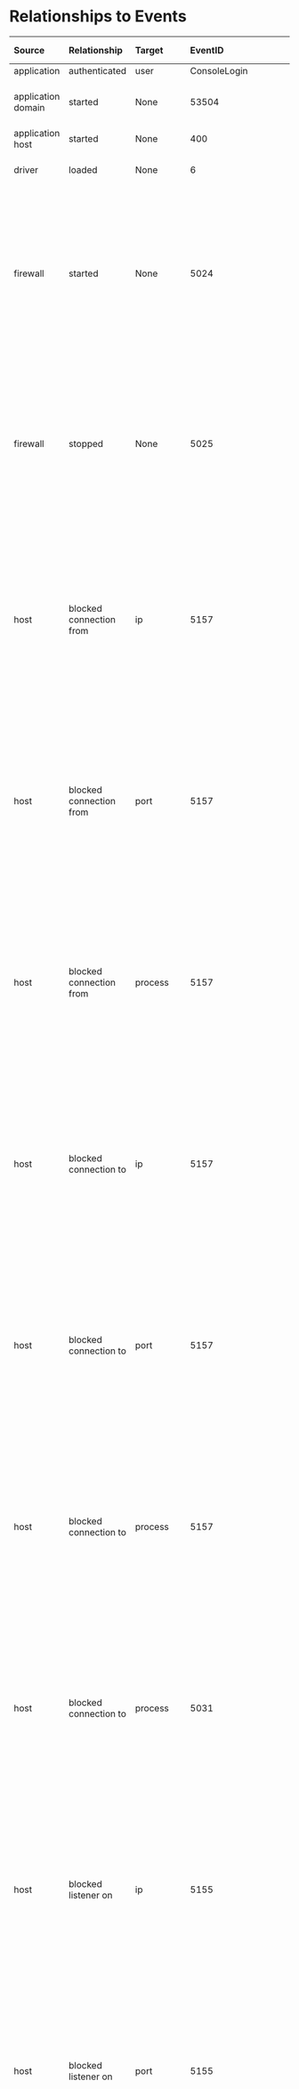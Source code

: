 # Relationships to Events

|Source|Relationship|Target|EventID|Event Name|Event Platform|Log Provider|Log Channel|Audit Category|Audit Sub-Category|Enable Commands| GPO Audit Policy|
| :---| :---| :---| :---| :---| :---| :---| :---| :---| :---| :---| :---|
|application|authenticated|user|ConsoleLogin|ConsoleLogin|AWS|CloudTrail|None|AwsConsoleSignin|None|None|None|
|application domain|started|None|53504|Windows PowerShell has started an IPC listening thread on a process in AppDomain.|Windows|Microsoft-Windows-PowerShell|Microsoft-Windows-PowerShell/Operational|PowerShell Named Pipe IPC|None|None|None|
|application host|started|None|400|Engine state is changed from None to Available.|Windows|PowerShell|Windows PowerShell|Engine Lifecycle|None|None|None|
|driver|loaded|None|6|Driver loaded.|Windows|Microsoft-Windows-Sysmon|Microsoft-Windows-Sysmon/Operational|DriverLoad|None| `<DriverLoad onmatch="exclude" />` |None|
|firewall|started|None|5024|The Windows Firewall Service has started successfully.|Windows|Microsoft-Windows-Security-Auditing|Security|System|Other System Events| `auditpol /set /subcategory:"Other System Events" /success:enable /failure:enable` | Computer Configuration -> Windows Settings -> Security Settings -> Advanced Audit Policy Configuration -> System Audit Policies -> System -> Audit Other System Events |
|firewall|stopped|None|5025|The Windows Firewall Service has been stopped.|Windows|Microsoft-Windows-Security-Auditing|Security|System|Other System Events| `auditpol /set /subcategory:"Other System Events" /success:enable /failure:enable` | Computer Configuration -> Windows Settings -> Security Settings -> Advanced Audit Policy Configuration -> System Audit Policies -> System -> Audit Other System Events |
|host|blocked connection from|ip|5157|The Windows Filtering Platform has blocked a connection.|Windows|Microsoft-Windows-Security-Auditing|Security|Object Access|Filtering Platform Connection| `auditpol /set /subcategory:"Filtering Platform Connection" /success:enable /failure:enable` | Computer Configuration -> Windows Settings -> Security Settings -> Advanced Audit Policy Configuration -> System Audit Policies -> Object Access -> Audit Filtering Platform Connection |
|host|blocked connection from|port|5157|The Windows Filtering Platform has blocked a connection.|Windows|Microsoft-Windows-Security-Auditing|Security|Object Access|Filtering Platform Connection| `auditpol /set /subcategory:"Filtering Platform Connection" /success:enable /failure:enable` | Computer Configuration -> Windows Settings -> Security Settings -> Advanced Audit Policy Configuration -> System Audit Policies -> Object Access -> Audit Filtering Platform Connection |
|host|blocked connection from|process|5157|The Windows Filtering Platform has blocked a connection.|Windows|Microsoft-Windows-Security-Auditing|Security|Object Access|Filtering Platform Connection| `auditpol /set /subcategory:"Filtering Platform Connection" /success:enable /failure:enable` | Computer Configuration -> Windows Settings -> Security Settings -> Advanced Audit Policy Configuration -> System Audit Policies -> Object Access -> Audit Filtering Platform Connection |
|host|blocked connection to|ip|5157|The Windows Filtering Platform has blocked a connection.|Windows|Microsoft-Windows-Security-Auditing|Security|Object Access|Filtering Platform Connection| `auditpol /set /subcategory:"Filtering Platform Connection" /success:enable /failure:enable` | Computer Configuration -> Windows Settings -> Security Settings -> Advanced Audit Policy Configuration -> System Audit Policies -> Object Access -> Audit Filtering Platform Connection |
|host|blocked connection to|port|5157|The Windows Filtering Platform has blocked a connection.|Windows|Microsoft-Windows-Security-Auditing|Security|Object Access|Filtering Platform Connection| `auditpol /set /subcategory:"Filtering Platform Connection" /success:enable /failure:enable` | Computer Configuration -> Windows Settings -> Security Settings -> Advanced Audit Policy Configuration -> System Audit Policies -> Object Access -> Audit Filtering Platform Connection |
|host|blocked connection to|process|5157|The Windows Filtering Platform has blocked a connection.|Windows|Microsoft-Windows-Security-Auditing|Security|Object Access|Filtering Platform Connection| `auditpol /set /subcategory:"Filtering Platform Connection" /success:enable /failure:enable` | Computer Configuration -> Windows Settings -> Security Settings -> Advanced Audit Policy Configuration -> System Audit Policies -> Object Access -> Audit Filtering Platform Connection |
|host|blocked connection to|process|5031|The Windows Firewall Service blocked an application from accepting incoming connections on the network.|Windows|Microsoft-Windows-Security-Auditing|Security|Object Access|Filtering Platform Connection| `auditpol /set /subcategory:"Filtering Platform Connection" /success:enable /failure:enable` | Computer Configuration -> Windows Settings -> Security Settings -> Advanced Audit Policy Configuration -> System Audit Policies -> Object Access -> Audit Filtering Platform Connection |
|host|blocked listener on|ip|5155|The Windows Filtering Platform has blocked an application or service from listening on a port for incoming connections.|Windows|Microsoft-Windows-Security-Auditing|Security|Object Access|Filtering Platform Connection| `auditpol /set /subcategory:"Filtering Platform Connection" /success:enable /failure:enable` | Computer Configuration -> Windows Settings -> Security Settings -> Advanced Audit Policy Configuration -> System Audit Policies -> Object Access -> Audit Filtering Platform Connection |
|host|blocked listener on|port|5155|The Windows Filtering Platform has blocked an application or service from listening on a port for incoming connections.|Windows|Microsoft-Windows-Security-Auditing|Security|Object Access|Filtering Platform Connection| `auditpol /set /subcategory:"Filtering Platform Connection" /success:enable /failure:enable` | Computer Configuration -> Windows Settings -> Security Settings -> Advanced Audit Policy Configuration -> System Audit Policies -> Object Access -> Audit Filtering Platform Connection |
|host|blocked listener on|process|5155|The Windows Filtering Platform has blocked an application or service from listening on a port for incoming connections.|Windows|Microsoft-Windows-Security-Auditing|Security|Object Access|Filtering Platform Connection| `auditpol /set /subcategory:"Filtering Platform Connection" /success:enable /failure:enable` | Computer Configuration -> Windows Settings -> Security Settings -> Advanced Audit Policy Configuration -> System Audit Policies -> Object Access -> Audit Filtering Platform Connection |
|host|blocked port bind on|ip|5159|The Windows Filtering Platform has blocked a bind to a local port.|Windows|Microsoft-Windows-Security-Auditing|Security|Object Access|Filtering Platform Connection| `auditpol /set /subcategory:"Filtering Platform Connection" /success:enable /failure:enable` | Computer Configuration -> Windows Settings -> Security Settings -> Advanced Audit Policy Configuration -> System Audit Policies -> Object Access -> Audit Filtering Platform Connection |
|host|blocked port bind on|port|5159|The Windows Filtering Platform has blocked a bind to a local port.|Windows|Microsoft-Windows-Security-Auditing|Security|Object Access|Filtering Platform Connection| `auditpol /set /subcategory:"Filtering Platform Connection" /success:enable /failure:enable` | Computer Configuration -> Windows Settings -> Security Settings -> Advanced Audit Policy Configuration -> System Audit Policies -> Object Access -> Audit Filtering Platform Connection |
|host|blocked port bind on|process|5159|The Windows Filtering Platform has blocked a bind to a local port.|Windows|Microsoft-Windows-Security-Auditing|Security|Object Access|Filtering Platform Connection| `auditpol /set /subcategory:"Filtering Platform Connection" /success:enable /failure:enable` | Computer Configuration -> Windows Settings -> Security Settings -> Advanced Audit Policy Configuration -> System Audit Policies -> Object Access -> Audit Filtering Platform Connection |
|host|permitted listener on|ip|5154|The Windows Filtering Platform has permitted an application or service to listen on a port for incoming connections.|Windows|Microsoft-Windows-Security-Auditing|Security|Object Access|Filtering Platform Connection| `auditpol /set /subcategory:"Filtering Platform Connection" /success:enable /failure:enable` | Computer Configuration -> Windows Settings -> Security Settings -> Advanced Audit Policy Configuration -> System Audit Policies -> Object Access -> Audit Filtering Platform Connection |
|host|permitted listener on|port|5154|The Windows Filtering Platform has permitted an application or service to listen on a port for incoming connections.|Windows|Microsoft-Windows-Security-Auditing|Security|Object Access|Filtering Platform Connection| `auditpol /set /subcategory:"Filtering Platform Connection" /success:enable /failure:enable` | Computer Configuration -> Windows Settings -> Security Settings -> Advanced Audit Policy Configuration -> System Audit Policies -> Object Access -> Audit Filtering Platform Connection |
|host|permitted listener on|process|5154|The Windows Filtering Platform has permitted an application or service to listen on a port for incoming connections.|Windows|Microsoft-Windows-Security-Auditing|Security|Object Access|Filtering Platform Connection| `auditpol /set /subcategory:"Filtering Platform Connection" /success:enable /failure:enable` | Computer Configuration -> Windows Settings -> Security Settings -> Advanced Audit Policy Configuration -> System Audit Policies -> Object Access -> Audit Filtering Platform Connection |
|host|permitted port bind on|process|5158|The Windows Filtering Platform has permitted a bind to a local port.|Windows|Microsoft-Windows-Security-Auditing|Security|Object Access|Filtering Platform Connection| `auditpol /set /subcategory:"Filtering Platform Connection" /success:enable /failure:enable` | Computer Configuration -> Windows Settings -> Security Settings -> Advanced Audit Policy Configuration -> System Audit Policies -> Object Access -> Audit Filtering Platform Connection |
|host|permitted port bind on|ip|5158|The Windows Filtering Platform has permitted a bind to a local port.|Windows|Microsoft-Windows-Security-Auditing|Security|Object Access|Filtering Platform Connection| `auditpol /set /subcategory:"Filtering Platform Connection" /success:enable /failure:enable` | Computer Configuration -> Windows Settings -> Security Settings -> Advanced Audit Policy Configuration -> System Audit Policies -> Object Access -> Audit Filtering Platform Connection |
|host|permitted port bind on|port|5158|The Windows Filtering Platform has permitted a bind to a local port.|Windows|Microsoft-Windows-Security-Auditing|Security|Object Access|Filtering Platform Connection| `auditpol /set /subcategory:"Filtering Platform Connection" /success:enable /failure:enable` | Computer Configuration -> Windows Settings -> Security Settings -> Advanced Audit Policy Configuration -> System Audit Policies -> Object Access -> Audit Filtering Platform Connection |
|logon session|modified|None|4672|Special privileges assigned to new logon.|Windows|Microsoft-Windows-Security-Auditing|Security|Logon/Logoff|Special Logon| `auditpol /set /subcategory:"Special Logon" /success:enable /failure:enable` | Computer Configuration -> Windows Settings -> Security Settings -> Advanced Audit Policy Configuration -> System Audit Policies -> Logon/Logoff -> Audit Special Logon |
|process|attempted to access|file|4663|An attempt was made to access an object.|Windows|Microsoft-Windows-Security-Auditing|Security|Object Access|File System| `auditpol /set /subcategory:"File System" /success:enable /failure:enable` | Computer Configuration -> Windows Settings -> Security Settings -> Advanced Audit Policy Configuration -> System Audit Policies -> Object Access -> Audit File System |
|process|accessed|process|10|ProcessAccess.|Windows|Microsoft-Windows-Sysmon|Microsoft-Windows-Sysmon/Operational|ProcessAccess|None| `<ProcessAccess onmatch="exclude" />` |None|
|process|added|firewall rule|2004|A rule has been added to the Windows Defender Firewall exception list|Windows|Microsoft-Windows-Windows Firewall With Advanced Security|Microsoft-Windows-Windows Firewall With Advanced Security/Firewall|None|None|None|None|
|process|attempted connection from|ip|5157|The Windows Filtering Platform has blocked a connection.|Windows|Microsoft-Windows-Security-Auditing|Security|Object Access|Filtering Platform Connection| `auditpol /set /subcategory:"Filtering Platform Connection" /success:enable /failure:enable` | Computer Configuration -> Windows Settings -> Security Settings -> Advanced Audit Policy Configuration -> System Audit Policies -> Object Access -> Audit Filtering Platform Connection |
|process|attempted connection from|port|5157|The Windows Filtering Platform has blocked a connection.|Windows|Microsoft-Windows-Security-Auditing|Security|Object Access|Filtering Platform Connection| `auditpol /set /subcategory:"Filtering Platform Connection" /success:enable /failure:enable` | Computer Configuration -> Windows Settings -> Security Settings -> Advanced Audit Policy Configuration -> System Audit Policies -> Object Access -> Audit Filtering Platform Connection |
|process|attempted connection to|ip|5157|The Windows Filtering Platform has blocked a connection.|Windows|Microsoft-Windows-Security-Auditing|Security|Object Access|Filtering Platform Connection| `auditpol /set /subcategory:"Filtering Platform Connection" /success:enable /failure:enable` | Computer Configuration -> Windows Settings -> Security Settings -> Advanced Audit Policy Configuration -> System Audit Policies -> Object Access -> Audit Filtering Platform Connection |
|process|attempted connection to|port|5157|The Windows Filtering Platform has blocked a connection.|Windows|Microsoft-Windows-Security-Auditing|Security|Object Access|Filtering Platform Connection| `auditpol /set /subcategory:"Filtering Platform Connection" /success:enable /failure:enable` | Computer Configuration -> Windows Settings -> Security Settings -> Advanced Audit Policy Configuration -> System Audit Policies -> Object Access -> Audit Filtering Platform Connection |
|process|attempted to access|process|4663|An attempt was made to access an object.|Windows|Microsoft-Windows-Security-Auditing|Security|Object Access|Kernel Object| `auditpol /set /subcategory:"Kernel Object" /success:enable /failure:enable` | Computer Configuration -> Windows Settings -> Security Settings -> Advanced Audit Policy Configuration -> System Audit Policies -> Object Access -> Audit Kernel Object |
|process|attempted to access|windows registry key|4663|An attempt was made to access an object.|Windows|Microsoft-Windows-Security-Auditing|Security|Object Access|Registry| `auditpol /set /subcategory:"Registry" /success:enable /failure:enable` | Computer Configuration -> Windows Settings -> Security Settings -> Advanced Audit Policy Configuration -> System Audit Policies -> Object Access -> Audit Registry |
|process|attempted to bind on|port|5159|The Windows Filtering Platform has blocked a bind to a local port.|Windows|Microsoft-Windows-Security-Auditing|Security|Object Access|Filtering Platform Connection| `auditpol /set /subcategory:"Filtering Platform Connection" /success:enable /failure:enable` | Computer Configuration -> Windows Settings -> Security Settings -> Advanced Audit Policy Configuration -> System Audit Policies -> Object Access -> Audit Filtering Platform Connection |
|process|attempted to listen on|port|5155|The Windows Filtering Platform has blocked an application or service from listening on a port for incoming connections.|Windows|Microsoft-Windows-Security-Auditing|Security|Object Access|Filtering Platform Connection| `auditpol /set /subcategory:"Filtering Platform Connection" /success:enable /failure:enable` | Computer Configuration -> Windows Settings -> Security Settings -> Advanced Audit Policy Configuration -> System Audit Policies -> Object Access -> Audit Filtering Platform Connection |
|process|bound to|port|5158|The Windows Filtering Platform has permitted a bind to a local port.|Windows|Microsoft-Windows-Security-Auditing|Security|Object Access|Filtering Platform Connection| `auditpol /set /subcategory:"Filtering Platform Connection" /success:enable /failure:enable` | Computer Configuration -> Windows Settings -> Security Settings -> Advanced Audit Policy Configuration -> System Audit Policies -> Object Access -> Audit Filtering Platform Connection |
|process|connected from|host|3|Network connection.|Windows|Microsoft-Windows-Sysmon|Microsoft-Windows-Sysmon/Operational|NetworkConnect|None| `<NetworkConnect onmatch="exclude" />` |None|
|process|connected from|ip|5156|The Windows Filtering Platform has permitted a connection.|Windows|Microsoft-Windows-Security-Auditing|Security|Object Access|Filtering Platform Connection| `auditpol /set /subcategory:"Filtering Platform Connection" /success:enable /failure:enable` | Computer Configuration -> Windows Settings -> Security Settings -> Advanced Audit Policy Configuration -> System Audit Policies -> Object Access -> Audit Filtering Platform Connection |
|process|connected from|ip|3|Network connection.|Windows|Microsoft-Windows-Sysmon|Microsoft-Windows-Sysmon/Operational|NetworkConnect|None| `<NetworkConnect onmatch="exclude" />` |None|
|process|connected from|port|5156|The Windows Filtering Platform has permitted a connection.|Windows|Microsoft-Windows-Security-Auditing|Security|Object Access|Filtering Platform Connection| `auditpol /set /subcategory:"Filtering Platform Connection" /success:enable /failure:enable` | Computer Configuration -> Windows Settings -> Security Settings -> Advanced Audit Policy Configuration -> System Audit Policies -> Object Access -> Audit Filtering Platform Connection |
|process|connected from|port|3|Network connection.|Windows|Microsoft-Windows-Sysmon|Microsoft-Windows-Sysmon/Operational|NetworkConnect|None| `<NetworkConnect onmatch="exclude" />` |None|
|process|connected to|host|3|Network connection.|Windows|Microsoft-Windows-Sysmon|Microsoft-Windows-Sysmon/Operational|NetworkConnect|None| `<NetworkConnect onmatch="exclude" />` |None|
|process|connected to|ip|5156|The Windows Filtering Platform has permitted a connection.|Windows|Microsoft-Windows-Security-Auditing|Security|Object Access|Filtering Platform Connection| `auditpol /set /subcategory:"Filtering Platform Connection" /success:enable /failure:enable` | Computer Configuration -> Windows Settings -> Security Settings -> Advanced Audit Policy Configuration -> System Audit Policies -> Object Access -> Audit Filtering Platform Connection |
|process|connected to|ip|3|Network connection.|Windows|Microsoft-Windows-Sysmon|Microsoft-Windows-Sysmon/Operational|NetworkConnect|None| `<NetworkConnect onmatch="exclude" />` |None|
|process|connected to|pipe|18|PipeEvent (Pipe Connected).|Windows|Microsoft-Windows-Sysmon|Microsoft-Windows-Sysmon/Operational|PipeEvent|None| `<PipeEvent onmatch="exclude" />` |None|
|process|connected to|port|5156|The Windows Filtering Platform has permitted a connection.|Windows|Microsoft-Windows-Security-Auditing|Security|Object Access|Filtering Platform Connection| `auditpol /set /subcategory:"Filtering Platform Connection" /success:enable /failure:enable` | Computer Configuration -> Windows Settings -> Security Settings -> Advanced Audit Policy Configuration -> System Audit Policies -> Object Access -> Audit Filtering Platform Connection |
|process|connected to|port|3|Network connection.|Windows|Microsoft-Windows-Sysmon|Microsoft-Windows-Sysmon/Operational|NetworkConnect|None| `<NetworkConnect onmatch="exclude" />` |None|
|process|created|file|11|FileCreate.|Windows|Microsoft-Windows-Sysmon|Microsoft-Windows-Sysmon/Operational|FileCreate|None| `<FileCreate onmatch="exclude" />` |None|
|process|created|file|DeviceFileEvents|DeviceFileEvents|Windows|Windows Defender Advanced Threat Protection|None|None|None|None|None|
|process|created|pipe|17|PipeEvent (Pipe Created).|Windows|Microsoft-Windows-Sysmon|Microsoft-Windows-Sysmon/Operational|PipeEvent|None| `<PipeEvent onmatch="exclude" />` |None|
|process|created|process|4688|A new process has been created.|Windows|Microsoft-Windows-Security-Auditing|Security|Detailed Tracking|Process Creation| `auditpol /set /subcategory:"Process Creation" /success:enable /failure:enable` | Computer Configuration -> Windows Settings -> Security Settings -> Advanced Audit Policy Configuration -> System Audit Policies -> Detailed Tracking -> Audit Process Creation |
|process|created|process|1|Process Creation.|Windows|Microsoft-Windows-Sysmon|Microsoft-Windows-Sysmon/Operational|ProcessCreate|None| `<ProcessCreate onmatch="exclude" />` |None|
|process|created|process|DeviceProcessEvents|DeviceProcessEvents|Windows|Windows Defender Advanced Threat Protection|None|None|None|None|None|
|process|created|windows registry key|12|RegistryEvent (Object create and delete).|Windows|Microsoft-Windows-Sysmon|Microsoft-Windows-Sysmon/Operational|RegistryEvent|None| `<RegistryEvent onmatch="exclude" />` |None|
|process|created|windows registry key|DeviceRegistryEvents|DeviceRegistryEvents|Windows|Windows Defender Advanced Threat Protection|None|None|None|None|None|
|process|created|windows registry key value|12|RegistryEvent (Object create and delete).|Windows|Microsoft-Windows-Sysmon|Microsoft-Windows-Sysmon/Operational|RegistryEvent|None| `<RegistryEvent onmatch="exclude" />` |None|
|process|created|windows registry key value|DeviceRegistryEvents|DeviceRegistryEvents|Windows|Windows Defender Advanced Threat Protection|None|None|None|None|None|
|process|deleted|file|23|File Delete archived.|Windows|Microsoft-Windows-Sysmon|Microsoft-Windows-Sysmon/Operational|FileDelete|None| `<FileDelete onmatch="exclude" />` |None|
|process|deleted|file|26|File Delete logged.|Windows|Microsoft-Windows-Sysmon|Microsoft-Windows-Sysmon/Operational|FileDeleteDetected|None| `<FileDeleteDetected onmatch="exclude" />` |None|
|process|deleted|file|4660|An object was deleted.|Windows|Microsoft-Windows-Security-Auditing|Security|Object Access|File System| `auditpol /set /subcategory:"File System" /success:enable /failure:enable` | Computer Configuration -> Windows Settings -> Security Settings -> Advanced Audit Policy Configuration -> System Audit Policies -> Object Access -> Audit File System |
|process|deleted|windows registry key|12|RegistryEvent (Object create and delete).|Windows|Microsoft-Windows-Sysmon|Microsoft-Windows-Sysmon/Operational|RegistryEvent|None| `<RegistryEvent onmatch="exclude" />` |None|
|process|deleted|windows registry key|4660|An object was deleted.|Windows|Microsoft-Windows-Security-Auditing|Security|Object Access|Registry| `auditpol /set /subcategory:"Registry" /success:enable /failure:enable` | Computer Configuration -> Windows Settings -> Security Settings -> Advanced Audit Policy Configuration -> System Audit Policies -> Object Access -> Audit Registry |
|process|deleted|windows registry key value|12|RegistryEvent (Object create and delete).|Windows|Microsoft-Windows-Sysmon|Microsoft-Windows-Sysmon/Operational|RegistryEvent|None| `<RegistryEvent onmatch="exclude" />` |None|
|process|executed|api call|8|CreateRemoteThread.|Windows|Microsoft-Windows-Sysmon|Microsoft-Windows-Sysmon/Operational|CreateRemoteThread|None| `<CreateRemoteThread onmatch="exclude" />` |None|
|process|executed|command|4688|A new process has been created.|Windows|Microsoft-Windows-Security-Auditing|Security|Detailed Tracking|Process Creation| `auditpol /set /subcategory:"Process Creation" /success:enable /failure:enable` | Computer Configuration -> Windows Settings -> Security Settings -> Advanced Audit Policy Configuration -> System Audit Policies -> Detailed Tracking -> Audit Process Creation |
|process|executed|command|1|Process Creation.|Windows|Microsoft-Windows-Sysmon|Microsoft-Windows-Sysmon/Operational|ProcessCreate|None| `<ProcessCreate onmatch="exclude" />` |None|
|process|executed|command|4103|Module logging.|Windows|Microsoft-Windows-PowerShell|Microsoft-Windows-PowerShell/Operational|Executing Pipeline|None|None|None|
|process|executed|command|DeviceProcessEvents|DeviceProcessEvents|Windows|Windows Defender Advanced Threat Protection|None|None|None|None|None|
|process|executed|dns query|22|DNSEvent (DNS query).|Windows|Microsoft-Windows-Sysmon|Microsoft-Windows-Sysmon/Operational|DNSQuery|None| `<DNSQuery onmatch="exclude" />` |None|
|process|executed|Script|4103|Module logging.|Windows|Microsoft-Windows-PowerShell|Microsoft-Windows-PowerShell/Operational|Executing Pipeline|None|None|None|
|process|executed|Script|4104|Script Block Logging.|Windows|Microsoft-Windows-PowerShell|Microsoft-Windows-PowerShell/Operational|Execute a Remote Command|None|None|None|
|process|listened on|port|5154|The Windows Filtering Platform has permitted an application or service to listen on a port for incoming connections.|Windows|Microsoft-Windows-Security-Auditing|Security|Object Access|Filtering Platform Connection| `auditpol /set /subcategory:"Filtering Platform Connection" /success:enable /failure:enable` | Computer Configuration -> Windows Settings -> Security Settings -> Advanced Audit Policy Configuration -> System Audit Policies -> Object Access -> Audit Filtering Platform Connection |
|process|loaded|module|7|Image loaded.|Windows|Microsoft-Windows-Sysmon|Microsoft-Windows-Sysmon/Operational|ImageLoad|None| `<ImageLoad onmatch="exclude" />` |None|
|process|loaded|module|DeviceImageLoadEvents|DeviceImageLoadEvents|Windows|Windows Defender Advanced Threat Protection|None|None|None|None|None|
|process|modified|file|2|A process changed a file creation time.|Windows|Microsoft-Windows-Sysmon|Microsoft-Windows-Sysmon/Operational|FileCreateTime|None| `<FileCreateTime onmatch="exclude" />` |None|
|process|modified|file|11|FileCreate.|Windows|Microsoft-Windows-Sysmon|Microsoft-Windows-Sysmon/Operational|FileCreate|None| `<FileCreate onmatch="exclude" />` |None|
|process|modified|file|4670|Permissions on an object were changed.|Windows|Microsoft-Windows-Security-Auditing|Security|Object Access|File System| `auditpol /set /subcategory:"File System" /success:enable /failure:enable` | Computer Configuration -> Windows Settings -> Security Settings -> Advanced Audit Policy Configuration -> System Audit Policies -> Object Access -> Audit File System |
|process|modified|file|DeviceFileEvents|DeviceFileEvents|Windows|Windows Defender Advanced Threat Protection|None|None|None|None|None|
|process|modified|firewall|2002|A Windows Defender Firewall setting has changed.|Windows|Microsoft-Windows-Windows Firewall With Advanced Security|Microsoft-Windows-Windows Firewall With Advanced Security/Firewall|None|None|None|None|
|process|modified|firewall|2003|A Windows Defender Firewall setting in the Private profile has changed.|Windows|Microsoft-Windows-Windows Firewall With Advanced Security|Microsoft-Windows-Windows Firewall With Advanced Security/Firewall|None|None|None|None|
|process|modified|firewall rule|2005|A rule has been modified in the Windows Defender Firewall exception list.|Windows|Microsoft-Windows-Windows Firewall With Advanced Security|Microsoft-Windows-Windows Firewall With Advanced Security/Firewall|None|None|None|None|
|process|modified|process|8|CreateRemoteThread.|Windows|Microsoft-Windows-Sysmon|Microsoft-Windows-Sysmon/Operational|CreateRemoteThread|None| `<CreateRemoteThread onmatch="exclude" />` |None|
|process|modified|windows registry key|13|RegistryEvent (Value Set).|Windows|Microsoft-Windows-Sysmon|Microsoft-Windows-Sysmon/Operational|RegistryEvent|None| `<RegistryEvent onmatch="exclude" />` |None|
|process|modified|windows registry key|14|RegistryEvent (Key and Value Rename).|Windows|Microsoft-Windows-Sysmon|Microsoft-Windows-Sysmon/Operational|RegistryEvent|None| `<RegistryEvent onmatch="exclude" />` |None|
|process|modified|windows registry key|4670|Permissions on an object were changed.|Windows|Microsoft-Windows-Security-Auditing|Security|Object Access|Registry| `auditpol /set /subcategory:"Registry" /success:enable /failure:enable` | Computer Configuration -> Windows Settings -> Security Settings -> Advanced Audit Policy Configuration -> System Audit Policies -> Object Access -> Audit Registry |
|process|modified|windows registry key|DeviceRegistryEvents|DeviceRegistryEvents|Windows|Windows Defender Advanced Threat Protection|None|None|None|None|None|
|process|modified|windows registry key value|13|RegistryEvent (Value Set).|Windows|Microsoft-Windows-Sysmon|Microsoft-Windows-Sysmon/Operational|RegistryEvent|None| `<RegistryEvent onmatch="exclude" />` |None|
|process|modified|windows registry key value|14|RegistryEvent (Key and Value Rename).|Windows|Microsoft-Windows-Sysmon|Microsoft-Windows-Sysmon/Operational|RegistryEvent|None| `<RegistryEvent onmatch="exclude" />` |None|
|process|modified|windows registry key value|4657|A registry value was modified.|Windows|Microsoft-Windows-Security-Auditing|Security|Object Access|Registry| `auditpol /set /subcategory:"Registry" /success:enable /failure:enable` | Computer Configuration -> Windows Settings -> Security Settings -> Advanced Audit Policy Configuration -> System Audit Policies -> Object Access -> Audit Registry |
|process|modified|windows registry key value|DeviceRegistryEvents|DeviceRegistryEvents|Windows|Windows Defender Advanced Threat Protection|None|None|None|None|None|
|process|removed|firewall rule|2006|A rule has been deleted in the Windows Defender Firewall exception list|Windows|Microsoft-Windows-Windows Firewall With Advanced Security|Microsoft-Windows-Windows Firewall With Advanced Security/Firewall|None|None|None|None|
|process|requested access to|ad object|4661|A handle to an object was requested.|Windows|Microsoft-Windows-Security-Auditing|Security|DS Access|Directory Service Access| `auditpol /set /subcategory:"Directory Service Access" /success:enable /failure:enable` | Computer Configuration -> Windows Settings -> Security Settings -> Advanced Audit Policy Configuration -> System Audit Policies -> DS Access -> Audit Directory Service Access |
|process|requested access to|file|4656|A handle to an object was requested.|Windows|Microsoft-Windows-Security-Auditing|Security|Object Access|File System| `auditpol /set /subcategory:"File System" /success:enable /failure:enable` | Computer Configuration -> Windows Settings -> Security Settings -> Advanced Audit Policy Configuration -> System Audit Policies -> Object Access -> Audit File System |
|process|requested access to|file|4661|A handle to an object was requested.|Windows|Microsoft-Windows-Security-Auditing|Security|Object Access|SAM| `auditpol /set /subcategory:"SAM" /success:enable /failure:enable` | Computer Configuration -> Windows Settings -> Security Settings -> Advanced Audit Policy Configuration -> System Audit Policies -> Object Access -> Audit SAM |
|process|requested access to|process|4656|A handle to an object was requested.|Windows|Microsoft-Windows-Security-Auditing|Security|Object Access|Kernel Object| `auditpol /set /subcategory:"Kernel Object" /success:enable /failure:enable` | Computer Configuration -> Windows Settings -> Security Settings -> Advanced Audit Policy Configuration -> System Audit Policies -> Object Access -> Audit Kernel Object |
|process|requested access to|windows registry key|4656|A handle to an object was requested.|Windows|Microsoft-Windows-Security-Auditing|Security|Object Access|Registry| `auditpol /set /subcategory:"Registry" /success:enable /failure:enable` | Computer Configuration -> Windows Settings -> Security Settings -> Advanced Audit Policy Configuration -> System Audit Policies -> Object Access -> Audit Registry |
|process|terminated|None|5|Process terminated.|Windows|Microsoft-Windows-Sysmon|Microsoft-Windows-Sysmon/Operational|ProcessTerminate|None| `<ProcessTerminate onmatch="exclude" />` |None|
|service|started|None|4|Sysmon service state changed.|Windows|Microsoft-Windows-Sysmon|Microsoft-Windows-Sysmon/Operational|ServiceStateChange|None| `<ServiceStateChange onmatch="exclude" />` |None|
|service|stopped|None|4|Sysmon service state changed.|Windows|Microsoft-Windows-Sysmon|Microsoft-Windows-Sysmon/Operational|ServiceStateChange|None| `<ServiceStateChange onmatch="exclude" />` |None|
|user|added|firewall rule|2004|A rule has been added to the Windows Defender Firewall exception list|Windows|Microsoft-Windows-Windows Firewall With Advanced Security|Microsoft-Windows-Windows Firewall With Advanced Security/Firewall|None|None|None|None|
|user|added|firewall rule|CreateRuleGroup|CreateRuleGroup|AWS|CloudTrail|None|AwsApiCall|None|None|None|
|user|added firewall rule from|ip|CreateRuleGroup|CreateRuleGroup|AWS|CloudTrail|None|AwsApiCall|None|None|None|
|user|attempted to access|ad object|4662|An operation was performed on an object.|Windows|Microsoft-Windows-Security-Auditing|Security|DS Access|Directory Service Access| `auditpol /set /subcategory:"Directory Service Access" /success:enable /failure:enable` | Computer Configuration -> Windows Settings -> Security Settings -> Advanced Audit Policy Configuration -> System Audit Policies -> DS Access -> Audit Directory Service Access |
|user|attempted to access|file|4663|An attempt was made to access an object.|Windows|Microsoft-Windows-Security-Auditing|Security|Object Access|File System| `auditpol /set /subcategory:"File System" /success:enable /failure:enable` | Computer Configuration -> Windows Settings -> Security Settings -> Advanced Audit Policy Configuration -> System Audit Policies -> Object Access -> Audit File System |
|user|attempted to access|file|4692|Backup of data protection master key was attempted.|Windows|Microsoft-Windows-Security-Auditing|Security|Detailed Tracking|DPAPI Activity| `auditpol /set /subcategory:"DPAPI Activity" /success:enable /failure:enable` | Computer Configuration -> Windows Settings -> Security Settings -> Advanced Audit Policy Configuration -> System Audit Policies -> Detailed Tracking -> Audit DPAPI Activity |
|user|attempted to access|network share|5140|A network share object was accessed.|Windows|Microsoft-Windows-Security-Auditing|Security|Object Access|File Share| `auditpol /set /subcategory:"File Share" /success:enable /failure:enable` | Computer Configuration -> Windows Settings -> Security Settings -> Advanced Audit Policy Configuration -> System Audit Policies -> Object Access -> Audit File Share |
|user|attempted to access|network share|5145|A network share object was checked to see whether client can be granted desired access.|Windows|Microsoft-Windows-Security-Auditing|Security|Object Access|Detailed File Share| `auditpol /set /subcategory:"Detailed File Share" /success:enable /failure:enable` | Computer Configuration -> Windows Settings -> Security Settings -> Advanced Audit Policy Configuration -> System Audit Policies -> Object Access -> Audit Detailed File Share |
|user|attempted to access|process|4663|An attempt was made to access an object.|Windows|Microsoft-Windows-Security-Auditing|Security|Object Access|Kernel Object| `auditpol /set /subcategory:"Kernel Object" /success:enable /failure:enable` | Computer Configuration -> Windows Settings -> Security Settings -> Advanced Audit Policy Configuration -> System Audit Policies -> Object Access -> Audit Kernel Object |
|user|attempted to access|windows registry key|4663|An attempt was made to access an object.|Windows|Microsoft-Windows-Security-Auditing|Security|Object Access|Registry| `auditpol /set /subcategory:"Registry" /success:enable /failure:enable` | Computer Configuration -> Windows Settings -> Security Settings -> Advanced Audit Policy Configuration -> System Audit Policies -> Object Access -> Audit Registry |
|user|attempted to authenticate from|ip|4625|An account failed to log on.|Windows|Microsoft-Windows-Security-Auditing|Security|Logon/Logoff|Logon| `auditpol /set /subcategory:"Logon" /success:enable /failure:enable` | Computer Configuration -> Windows Settings -> Security Settings -> Advanced Audit Policy Configuration -> System Audit Policies -> Logon/Logoff -> Audit Logon |
|user|attempted to authenticate from|ip|4625|An account failed to log on.|Windows|Microsoft-Windows-Security-Auditing|Security|Logon/Logoff|Account Lockout| `auditpol /set /subcategory:"Account Lockout" /success:enable /failure:enable` | Computer Configuration -> Windows Settings -> Security Settings -> Advanced Audit Policy Configuration -> System Audit Policies -> Logon/Logoff -> Audit Account Lockout |
|user|attempted to authenticate from|ip|4648|A logon was attempted using explicit credentials.|Windows|Microsoft-Windows-Security-Auditing|Security|Logon/Logoff|Logon| `auditpol /set /subcategory:"Logon" /success:enable /failure:enable` | Computer Configuration -> Windows Settings -> Security Settings -> Advanced Audit Policy Configuration -> System Audit Policies -> Logon/Logoff -> Audit Logon |
|user|attempted to authenticate from|ip|ConsoleLogin|ConsoleLogin|AWS|CloudTrail|None|AwsConsoleSignin|None|None|None|
|user|attempted to authenticate from|port|4625|An account failed to log on.|Windows|Microsoft-Windows-Security-Auditing|Security|Logon/Logoff|Logon| `auditpol /set /subcategory:"Logon" /success:enable /failure:enable` | Computer Configuration -> Windows Settings -> Security Settings -> Advanced Audit Policy Configuration -> System Audit Policies -> Logon/Logoff -> Audit Logon |
|user|attempted to authenticate from|port|4625|An account failed to log on.|Windows|Microsoft-Windows-Security-Auditing|Security|Logon/Logoff|Account Lockout| `auditpol /set /subcategory:"Account Lockout" /success:enable /failure:enable` | Computer Configuration -> Windows Settings -> Security Settings -> Advanced Audit Policy Configuration -> System Audit Policies -> Logon/Logoff -> Audit Account Lockout |
|user|attempted to authenticate from|port|4648|A logon was attempted using explicit credentials.|Windows|Microsoft-Windows-Security-Auditing|Security|Logon/Logoff|Logon| `auditpol /set /subcategory:"Logon" /success:enable /failure:enable` | Computer Configuration -> Windows Settings -> Security Settings -> Advanced Audit Policy Configuration -> System Audit Policies -> Logon/Logoff -> Audit Logon |
|user|attempted to authenticate to|application|ConsoleLogin|ConsoleLogin|AWS|CloudTrail|None|AwsConsoleSignin|None|None|None|
|user|attempted to authenticate to|host|4625|An account failed to log on.|Windows|Microsoft-Windows-Security-Auditing|Security|Logon/Logoff|Logon| `auditpol /set /subcategory:"Logon" /success:enable /failure:enable` | Computer Configuration -> Windows Settings -> Security Settings -> Advanced Audit Policy Configuration -> System Audit Policies -> Logon/Logoff -> Audit Logon |
|user|attempted to authenticate to|host|4625|An account failed to log on.|Windows|Microsoft-Windows-Security-Auditing|Security|Logon/Logoff|Account Lockout| `auditpol /set /subcategory:"Account Lockout" /success:enable /failure:enable` | Computer Configuration -> Windows Settings -> Security Settings -> Advanced Audit Policy Configuration -> System Audit Policies -> Logon/Logoff -> Audit Account Lockout |
|user|attempted to authenticate to|host|4648|A logon was attempted using explicit credentials.|Windows|Microsoft-Windows-Security-Auditing|Security|Logon/Logoff|Logon| `auditpol /set /subcategory:"Logon" /success:enable /failure:enable` | Computer Configuration -> Windows Settings -> Security Settings -> Advanced Audit Policy Configuration -> System Audit Policies -> Logon/Logoff -> Audit Logon |
|user|attempted to log off from|host|4647|User initiated logoff.|Windows|Microsoft-Windows-Security-Auditing|Security|Logon/Logoff|Logoff| `auditpol /set /subcategory:"Logoff" /success:enable /failure:enable` | Computer Configuration -> Windows Settings -> Security Settings -> Advanced Audit Policy Configuration -> System Audit Policies -> Logon/Logoff -> Audit Logoff |
|user|attempted to modify|user|4723|An attempt was made to change an account's password.|Windows|Microsoft-Windows-Security-Auditing|Security|Account Management|User Account Management| `auditpol /set /subcategory:"User Account Management" /success:enable /failure:enable` | Computer Configuration -> Windows Settings -> Security Settings -> Advanced Audit Policy Configuration -> System Audit Policies -> Account Management -> Audit User Account Management |
|user|attempted to modify|user|4724|An attempt was made to reset an account's password.|Windows|Microsoft-Windows-Security-Auditing|Security|Account Management|User Account Management| `auditpol /set /subcategory:"User Account Management" /success:enable /failure:enable` | Computer Configuration -> Windows Settings -> Security Settings -> Advanced Audit Policy Configuration -> System Audit Policies -> Account Management -> Audit User Account Management |
|user|authenticated from|ip|ConsoleLogin|ConsoleLogin|AWS|CloudTrail|None|AwsConsoleSignin|None|None|None|
|user|connected from|host|3|Network connection.|Windows|Microsoft-Windows-Sysmon|Microsoft-Windows-Sysmon/Operational|NetworkConnect|None| `<NetworkConnect onmatch="exclude" />` |None|
|user|connected from|ip|3|Network connection.|Windows|Microsoft-Windows-Sysmon|Microsoft-Windows-Sysmon/Operational|NetworkConnect|None| `<NetworkConnect onmatch="exclude" />` |None|
|user|connected from|port|3|Network connection.|Windows|Microsoft-Windows-Sysmon|Microsoft-Windows-Sysmon/Operational|NetworkConnect|None| `<NetworkConnect onmatch="exclude" />` |None|
|user|connected to|host|3|Network connection.|Windows|Microsoft-Windows-Sysmon|Microsoft-Windows-Sysmon/Operational|NetworkConnect|None| `<NetworkConnect onmatch="exclude" />` |None|
|user|connected to|ip|3|Network connection.|Windows|Microsoft-Windows-Sysmon|Microsoft-Windows-Sysmon/Operational|NetworkConnect|None| `<NetworkConnect onmatch="exclude" />` |None|
|user|connected to|port|3|Network connection.|Windows|Microsoft-Windows-Sysmon|Microsoft-Windows-Sysmon/Operational|NetworkConnect|None| `<NetworkConnect onmatch="exclude" />` |None|
|user|created|ad object|5137|A directory service object was created.|Windows|Microsoft-Windows-Security-Auditing|Security|DS Access|Directory Service Changes| `auditpol /set /subcategory:"Directory Service Changes" /success:enable /failure:enable` | Computer Configuration -> Windows Settings -> Security Settings -> Advanced Audit Policy Configuration -> System Audit Policies -> DS Access -> Audit Directory Service Changes |
|user|created|file|DeviceFileEvents|DeviceFileEvents|Windows|Windows Defender Advanced Threat Protection|None|None|None|None|None|
|user|created|instance|RunInstances|RunInstances|AWS|CloudTrail|None|AwsApiCall|None|None|None|
|user|created instance from|ip|RunInstances|RunInstances|AWS|CloudTrail|None|AwsApiCall|None|None|None|
|user|created|logon session|4624|An account was successfully logged on.|Windows|Microsoft-Windows-Security-Auditing|Security|Logon/Logoff|Logon| `auditpol /set /subcategory:"Logon" /success:enable /failure:enable` | Computer Configuration -> Windows Settings -> Security Settings -> Advanced Audit Policy Configuration -> System Audit Policies -> Logon/Logoff -> Audit Logon |
|user|created|logon session|4778|A session was reconnected to a Window Station.|Windows|Microsoft-Windows-Security-Auditing|Security|Logon/Logoff|Other Logon/Logoff Events| `auditpol /set /subcategory:"Other Logon/Logoff Events" /success:enable /failure:enable` | Computer Configuration -> Windows Settings -> Security Settings -> Advanced Audit Policy Configuration -> System Audit Policies -> Logon/Logoff -> Audit Other Logon/Logoff Events |
|user|created|logon session|4964|Special groups have been assigned to a new logon.|Windows|Microsoft-Windows-Security-Auditing|Security|Logon/Logoff|Special Logon| `auditpol /set /subcategory:"Special Logon" /success:enable /failure:enable` | Computer Configuration -> Windows Settings -> Security Settings -> Advanced Audit Policy Configuration -> System Audit Policies -> Logon/Logoff -> Audit Special Logon |
|user|created|logon session|DeviceLogonEvents|DeviceLogonEvents|Windows|Windows Defender Advanced Threat Protection|None|None|None|None|None|
|user|created logon session from|ip|4624|An account was successfully logged on.|Windows|Microsoft-Windows-Security-Auditing|Security|Logon/Logoff|Logon| `auditpol /set /subcategory:"Logon" /success:enable /failure:enable` | Computer Configuration -> Windows Settings -> Security Settings -> Advanced Audit Policy Configuration -> System Audit Policies -> Logon/Logoff -> Audit Logon |
|user|created logon session from|ip|4778|A session was reconnected to a Window Station.|Windows|Microsoft-Windows-Security-Auditing|Security|Logon/Logoff|Other Logon/Logoff Events| `auditpol /set /subcategory:"Other Logon/Logoff Events" /success:enable /failure:enable` | Computer Configuration -> Windows Settings -> Security Settings -> Advanced Audit Policy Configuration -> System Audit Policies -> Logon/Logoff -> Audit Other Logon/Logoff Events |
|user|created logon session from|ip|DeviceLogonEvents|DeviceLogonEvents|Windows|Windows Defender Advanced Threat Protection|None|None|None|None|None|
|user|created logon session from|port|4624|An account was successfully logged on.|Windows|Microsoft-Windows-Security-Auditing|Security|Logon/Logoff|Logon| `auditpol /set /subcategory:"Logon" /success:enable /failure:enable` | Computer Configuration -> Windows Settings -> Security Settings -> Advanced Audit Policy Configuration -> System Audit Policies -> Logon/Logoff -> Audit Logon |
|user|created logon session from|port|DeviceLogonEvents|DeviceLogonEvents|Windows|Windows Defender Advanced Threat Protection|None|None|None|None|None|
|user|created|network share|5142|A network share object was added.|Windows|Microsoft-Windows-Security-Auditing|Security|Object Access|File Share| `auditpol /set /subcategory:"File Share" /success:enable /failure:enable` | Computer Configuration -> Windows Settings -> Security Settings -> Advanced Audit Policy Configuration -> System Audit Policies -> Object Access -> Audit File Share |
|user|created|process|4688|A new process has been created.|Windows|Microsoft-Windows-Security-Auditing|Security|Detailed Tracking|Process Creation| `auditpol /set /subcategory:"Process Creation" /success:enable /failure:enable` | Computer Configuration -> Windows Settings -> Security Settings -> Advanced Audit Policy Configuration -> System Audit Policies -> Detailed Tracking -> Audit Process Creation |
|user|created|process|1|Process Creation.|Windows|Microsoft-Windows-Sysmon|Microsoft-Windows-Sysmon/Operational|ProcessCreate|None| `<ProcessCreate onmatch="exclude" />` |None|
|user|created|process|DeviceProcessEvents|DeviceProcessEvents|Windows|Windows Defender Advanced Threat Protection|None|None|None|None|None|
|user|created|schedule job|4698|A scheduled task was created.|Windows|Microsoft-Windows-Security-Auditing|Security|Object Access|Other Object Access Events| `auditpol /set /subcategory:"Other Object Access Events" /success:enable /failure:enable` | Computer Configuration -> Windows Settings -> Security Settings -> Advanced Audit Policy Configuration -> System Audit Policies -> Object Access -> Audit Other Object Access Events |
|user|created|service|4697|A service was installed in the system.|Windows|Microsoft-Windows-Security-Auditing|Security|System|Security System Extension| `auditpol /set /subcategory:"Security System Extension" /success:enable /failure:enable` | Computer Configuration -> Windows Settings -> Security Settings -> Advanced Audit Policy Configuration -> System Audit Policies -> System -> Audit Security System Extension |
|user|created|service|7045|A new service was installed in the system.|Windows|Service Control Manager|System|None|None|None|None|
|user|created|user|4720|A user account was created.|Windows|Microsoft-Windows-Security-Auditing|Security|Account Management|User Account Management| `auditpol /set /subcategory:"User Account Management" /success:enable /failure:enable` | Computer Configuration -> Windows Settings -> Security Settings -> Advanced Audit Policy Configuration -> System Audit Policies -> Account Management -> Audit User Account Management |
|user|created|windows registry key|DeviceRegistryEvents|DeviceRegistryEvents|Windows|Windows Defender Advanced Threat Protection|None|None|None|None|None|
|user|created|windows registry key value|DeviceRegistryEvents|DeviceRegistryEvents|Windows|Windows Defender Advanced Threat Protection|None|None|None|None|None|
|user|created|wmi object|19|WmiEvent (WmiEventFilter activity detected).|Windows|Microsoft-Windows-Sysmon|Microsoft-Windows-Sysmon/Operational|WmiEvent|None| `<WmiEvent onmatch="exclude" />` |None|
|user|created|wmi object|20|WmiEvent (WmiEventConsumer activity detected).|Windows|Microsoft-Windows-Sysmon|Microsoft-Windows-Sysmon/Operational|WmiEvent|None| `<WmiEvent onmatch="exclude" />` |None|
|user|created|wmi object|21|WmiEvent (WmiEventConsumerToFilter activity detected).|Windows|Microsoft-Windows-Sysmon|Microsoft-Windows-Sysmon/Operational|WmiEvent|None| `<WmiEvent onmatch="exclude" />` |None|
|user|deleted|ad object|5141|A directory service object was deleted.|Windows|Microsoft-Windows-Security-Auditing|Security|DS Access|Directory Service Changes| `auditpol /set /subcategory:"Directory Service Changes" /success:enable /failure:enable` | Computer Configuration -> Windows Settings -> Security Settings -> Advanced Audit Policy Configuration -> System Audit Policies -> DS Access -> Audit Directory Service Changes |
|user|deleted|file|23|File Delete archived.|Windows|Microsoft-Windows-Sysmon|Microsoft-Windows-Sysmon/Operational|FileDelete|None| `<FileDelete onmatch="exclude" />` |None|
|user|deleted|file|26|File Delete logged.|Windows|Microsoft-Windows-Sysmon|Microsoft-Windows-Sysmon/Operational|FileDeleteDetected|None| `<FileDeleteDetected onmatch="exclude" />` |None|
|user|deleted|file|4660|An object was deleted.|Windows|Microsoft-Windows-Security-Auditing|Security|Object Access|File System| `auditpol /set /subcategory:"File System" /success:enable /failure:enable` | Computer Configuration -> Windows Settings -> Security Settings -> Advanced Audit Policy Configuration -> System Audit Policies -> Object Access -> Audit File System |
|user|deleted|network share|5144|A network share object was deleted.|Windows|Microsoft-Windows-Security-Auditing|Security|Object Access|File Share| `auditpol /set /subcategory:"File Share" /success:enable /failure:enable` | Computer Configuration -> Windows Settings -> Security Settings -> Advanced Audit Policy Configuration -> System Audit Policies -> Object Access -> Audit File Share |
|user|deleted|schedule job|4699|A scheduled task was deleted.|Windows|Microsoft-Windows-Security-Auditing|Security|Object Access|Other Object Access Events| `auditpol /set /subcategory:"Other Object Access Events" /success:enable /failure:enable` | Computer Configuration -> Windows Settings -> Security Settings -> Advanced Audit Policy Configuration -> System Audit Policies -> Object Access -> Audit Other Object Access Events |
|user|deleted|user|4726|A user account was deleted.|Windows|Microsoft-Windows-Security-Auditing|Security|Account Management|User Account Management| `auditpol /set /subcategory:"User Account Management" /success:enable /failure:enable` | Computer Configuration -> Windows Settings -> Security Settings -> Advanced Audit Policy Configuration -> System Audit Policies -> Account Management -> Audit User Account Management |
|user|deleted|windows registry key|4660|An object was deleted.|Windows|Microsoft-Windows-Security-Auditing|Security|Object Access|Registry| `auditpol /set /subcategory:"Registry" /success:enable /failure:enable` | Computer Configuration -> Windows Settings -> Security Settings -> Advanced Audit Policy Configuration -> System Audit Policies -> Object Access -> Audit Registry |
|user|deleted|wmi object|19|WmiEvent (WmiEventFilter activity detected).|Windows|Microsoft-Windows-Sysmon|Microsoft-Windows-Sysmon/Operational|WmiEvent|None| `<WmiEvent onmatch="exclude" />` |None|
|user|deleted|wmi object|20|WmiEvent (WmiEventConsumer activity detected).|Windows|Microsoft-Windows-Sysmon|Microsoft-Windows-Sysmon/Operational|WmiEvent|None| `<WmiEvent onmatch="exclude" />` |None|
|user|deleted|wmi object|21|WmiEvent (WmiEventConsumerToFilter activity detected).|Windows|Microsoft-Windows-Sysmon|Microsoft-Windows-Sysmon/Operational|WmiEvent|None| `<WmiEvent onmatch="exclude" />` |None|
|user|disabled|schedule job|4701|A scheduled task was disabled.|Windows|Microsoft-Windows-Security-Auditing|Security|Object Access|Other Object Access Events| `auditpol /set /subcategory:"Other Object Access Events" /success:enable /failure:enable` | Computer Configuration -> Windows Settings -> Security Settings -> Advanced Audit Policy Configuration -> System Audit Policies -> Object Access -> Audit Other Object Access Events |
|user|disabled|user|4725|A user account was disabled.|Windows|Microsoft-Windows-Security-Auditing|Security|Account Management|User Account Management| `auditpol /set /subcategory:"User Account Management" /success:enable /failure:enable` | Computer Configuration -> Windows Settings -> Security Settings -> Advanced Audit Policy Configuration -> System Audit Policies -> Account Management -> Audit User Account Management |
|user|enabled|schedule job|4700|A scheduled task was enabled.|Windows|Microsoft-Windows-Security-Auditing|Security|Object Access|Other Object Access Events| `auditpol /set /subcategory:"Other Object Access Events" /success:enable /failure:enable` | Computer Configuration -> Windows Settings -> Security Settings -> Advanced Audit Policy Configuration -> System Audit Policies -> Object Access -> Audit Other Object Access Events |
|user|enabled|user|4722|A user account was enabled.|Windows|Microsoft-Windows-Security-Auditing|Security|Account Management|User Account Management| `auditpol /set /subcategory:"User Account Management" /success:enable /failure:enable` | Computer Configuration -> Windows Settings -> Security Settings -> Advanced Audit Policy Configuration -> System Audit Policies -> Account Management -> Audit User Account Management |
|user|executed|command|4688|A new process has been created.|Windows|Microsoft-Windows-Security-Auditing|Security|Detailed Tracking|Process Creation| `auditpol /set /subcategory:"Process Creation" /success:enable /failure:enable` | Computer Configuration -> Windows Settings -> Security Settings -> Advanced Audit Policy Configuration -> System Audit Policies -> Detailed Tracking -> Audit Process Creation |
|user|executed|command|1|Process Creation.|Windows|Microsoft-Windows-Sysmon|Microsoft-Windows-Sysmon/Operational|ProcessCreate|None| `<ProcessCreate onmatch="exclude" />` |None|
|user|executed|command|4103|Module logging.|Windows|Microsoft-Windows-PowerShell|Microsoft-Windows-PowerShell/Operational|Executing Pipeline|None|None|None|
|user|executed|command|DeviceProcessEvents|DeviceProcessEvents|Windows|Windows Defender Advanced Threat Protection|None|None|None|None|None|
|user|granted access to|user|4717|System security access was granted to an account.|Windows|Microsoft-Windows-Security-Auditing|Security|Policy Change|Authentication Policy Change| `auditpol /set /subcategory:"Authentication Policy Change" /success:enable /failure:enable` | Computer Configuration -> Windows Settings -> Security Settings -> Advanced Audit Policy Configuration -> System Audit Policies -> Policy Change -> Audit Authentication Policy Change |
|user|listed|firewall rule|ListRuleGroups|ListRuleGroups|AWS|CloudTrail|None|AwsApiCall|None|None|None|
|user|listed firewall rule from|ip|ListRuleGroups|ListRuleGroups|AWS|CloudTrail|None|AwsApiCall|None|None|None|
|user|loaded|module|DeviceImageLoadEvents|DeviceImageLoadEvents|Windows|Windows Defender Advanced Threat Protection|None|None|None|None|None|
|user|locked|user|4740|A user account was locked out.|Windows|Microsoft-Windows-Security-Auditing|Security|Account Management|User Account Management| `auditpol /set /subcategory:"User Account Management" /success:enable /failure:enable` | Computer Configuration -> Windows Settings -> Security Settings -> Advanced Audit Policy Configuration -> System Audit Policies -> Account Management -> Audit User Account Management |
|user|modified|None|PasswordUpdated|PasswordUpdated|AWS|CloudTrail|None|AwsConsoleSignin|None|None|None|
|user|modified|ad object|5136|A directory service object was modified.|Windows|Microsoft-Windows-Security-Auditing|Security|DS Access|Directory Service Changes| `auditpol /set /subcategory:"Directory Service Changes" /success:enable /failure:enable` | Computer Configuration -> Windows Settings -> Security Settings -> Advanced Audit Policy Configuration -> System Audit Policies -> DS Access -> Audit Directory Service Changes |
|user|modified|ad object|5139|A directory service object was moved.|Windows|Microsoft-Windows-Security-Auditing|Security|DS Access|Directory Service Changes| `auditpol /set /subcategory:"Directory Service Changes" /success:enable /failure:enable` | Computer Configuration -> Windows Settings -> Security Settings -> Advanced Audit Policy Configuration -> System Audit Policies -> DS Access -> Audit Directory Service Changes |
|user|modified|cloud service|UpdateTrail|UpdateTrail|AWS|CloudTrail|None|AwsApiCall|None|None|None|
|user|modified cloud service from|ip|UpdateTrail|UpdateTrail|AWS|CloudTrail|None|AwsApiCall|None|None|None|
|user|modified|file|4670|Permissions on an object were changed.|Windows|Microsoft-Windows-Security-Auditing|Security|Object Access|File System| `auditpol /set /subcategory:"File System" /success:enable /failure:enable` | Computer Configuration -> Windows Settings -> Security Settings -> Advanced Audit Policy Configuration -> System Audit Policies -> Object Access -> Audit File System |
|user|modified|file|DeviceFileEvents|DeviceFileEvents|Windows|Windows Defender Advanced Threat Protection|None|None|None|None|None|
|user|modified|firewall|2002|A Windows Defender Firewall setting has changed.|Windows|Microsoft-Windows-Windows Firewall With Advanced Security|Microsoft-Windows-Windows Firewall With Advanced Security/Firewall|None|None|None|None|
|user|modified|firewall|2003|A Windows Defender Firewall setting in the Private profile has changed.|Windows|Microsoft-Windows-Windows Firewall With Advanced Security|Microsoft-Windows-Windows Firewall With Advanced Security/Firewall|None|None|None|None|
|user|modified|firewall rule|2005|A rule has been modified in the Windows Defender Firewall exception list.|Windows|Microsoft-Windows-Windows Firewall With Advanced Security|Microsoft-Windows-Windows Firewall With Advanced Security/Firewall|None|None|None|None|
|user|modified|firewall rule|UpdateRuleGroup|UpdateRuleGroup|AWS|CloudTrail|None|AwsApiCall|None|None|None|
|user|modified firewall rule from|ip|UpdateRuleGroup|UpdateRuleGroup|AWS|CloudTrail|None|AwsApiCall|None|None|None|
|user|modified|instance|ModifyInstanceAttribute|ModifyInstanceAttribute|AWS|CloudTrail|None|AwsApiCall|None|None|None|
|user|modified instance from|ip|ModifyInstanceAttribute|ModifyInstanceAttribute|AWS|CloudTrail|None|AwsApiCall|None|None|None|
|user|modified|network share|5143|A network share object was modified.|Windows|Microsoft-Windows-Security-Auditing|Security|Object Access|File Share| `auditpol /set /subcategory:"File Share" /success:enable /failure:enable` | Computer Configuration -> Windows Settings -> Security Settings -> Advanced Audit Policy Configuration -> System Audit Policies -> Object Access -> Audit File Share |
|user|modified|schedule job|4702|A scheduled task was updated.|Windows|Microsoft-Windows-Security-Auditing|Security|Object Access|Other Object Access Events| `auditpol /set /subcategory:"Other Object Access Events" /success:enable /failure:enable` | Computer Configuration -> Windows Settings -> Security Settings -> Advanced Audit Policy Configuration -> System Audit Policies -> Object Access -> Audit Other Object Access Events |
|user|modified|user|4738|A user account was changed.|Windows|Microsoft-Windows-Security-Auditing|Security|Account Management|User Account Management| `auditpol /set /subcategory:"User Account Management" /success:enable /failure:enable` | Computer Configuration -> Windows Settings -> Security Settings -> Advanced Audit Policy Configuration -> System Audit Policies -> Account Management -> Audit User Account Management |
|user|modified|user|4781|The name of an account was changed.|Windows|Microsoft-Windows-Security-Auditing|Security|Account Management|User Account Management| `auditpol /set /subcategory:"User Account Management" /success:enable /failure:enable` | Computer Configuration -> Windows Settings -> Security Settings -> Advanced Audit Policy Configuration -> System Audit Policies -> Account Management -> Audit User Account Management |
|user|modified|windows registry key|4670|Permissions on an object were changed.|Windows|Microsoft-Windows-Security-Auditing|Security|Object Access|Registry| `auditpol /set /subcategory:"Registry" /success:enable /failure:enable` | Computer Configuration -> Windows Settings -> Security Settings -> Advanced Audit Policy Configuration -> System Audit Policies -> Object Access -> Audit Registry |
|user|modified|windows registry key|DeviceRegistryEvents|DeviceRegistryEvents|Windows|Windows Defender Advanced Threat Protection|None|None|None|None|None|
|user|modified|windows registry key value|4657|A registry value was modified.|Windows|Microsoft-Windows-Security-Auditing|Security|Object Access|Registry| `auditpol /set /subcategory:"Registry" /success:enable /failure:enable` | Computer Configuration -> Windows Settings -> Security Settings -> Advanced Audit Policy Configuration -> System Audit Policies -> Object Access -> Audit Registry |
|user|modified|windows registry key value|DeviceRegistryEvents|DeviceRegistryEvents|Windows|Windows Defender Advanced Threat Protection|None|None|None|None|None|
|user|removed access from|user|4718|System security access was removed from an account.|Windows|Microsoft-Windows-Security-Auditing|Security|Policy Change|Authentication Policy Change| `auditpol /set /subcategory:"Authentication Policy Change" /success:enable /failure:enable` | Computer Configuration -> Windows Settings -> Security Settings -> Advanced Audit Policy Configuration -> System Audit Policies -> Policy Change -> Audit Authentication Policy Change |
|user|removed|firewall rule|2006|A rule has been deleted in the Windows Defender Firewall exception list|Windows|Microsoft-Windows-Windows Firewall With Advanced Security|Microsoft-Windows-Windows Firewall With Advanced Security/Firewall|None|None|None|None|
|user|removed|firewall rule|DeleteRuleGroup|DeleteRuleGroup|AWS|CloudTrail|None|AwsApiCall|None|None|None|
|user|removed firewall rule from|ip|DeleteRuleGroup|DeleteRuleGroup|AWS|CloudTrail|None|AwsApiCall|None|None|None|
|user|requested access to|ad object|4661|A handle to an object was requested.|Windows|Microsoft-Windows-Security-Auditing|Security|DS Access|Directory Service Access| `auditpol /set /subcategory:"Directory Service Access" /success:enable /failure:enable` | Computer Configuration -> Windows Settings -> Security Settings -> Advanced Audit Policy Configuration -> System Audit Policies -> DS Access -> Audit Directory Service Access |
|user|requested access to|file|4656|A handle to an object was requested.|Windows|Microsoft-Windows-Security-Auditing|Security|Object Access|File System| `auditpol /set /subcategory:"File System" /success:enable /failure:enable` | Computer Configuration -> Windows Settings -> Security Settings -> Advanced Audit Policy Configuration -> System Audit Policies -> Object Access -> Audit File System |
|user|requested access to|file|4661|A handle to an object was requested.|Windows|Microsoft-Windows-Security-Auditing|Security|Object Access|SAM| `auditpol /set /subcategory:"SAM" /success:enable /failure:enable` | Computer Configuration -> Windows Settings -> Security Settings -> Advanced Audit Policy Configuration -> System Audit Policies -> Object Access -> Audit SAM |
|user|requested access to|service|4656|A handle to an object was requested.|Windows|Microsoft-Windows-Security-Auditing|Security|Object Access|Other Object Access Events| `auditpol /set /subcategory:"Other Object Access Events" /success:enable /failure:enable` | Computer Configuration -> Windows Settings -> Security Settings -> Advanced Audit Policy Configuration -> System Audit Policies -> Object Access -> Audit Other Object Access Events |
|user|requested access to|windows registry key|4656|A handle to an object was requested.|Windows|Microsoft-Windows-Security-Auditing|Security|Object Access|Registry| `auditpol /set /subcategory:"Registry" /success:enable /failure:enable` | Computer Configuration -> Windows Settings -> Security Settings -> Advanced Audit Policy Configuration -> System Audit Policies -> Object Access -> Audit Registry |
|user|restored|ad object|5138|A directory service object was undeleted.|Windows|Microsoft-Windows-Security-Auditing|Security|DS Access|Directory Service Changes| `auditpol /set /subcategory:"Directory Service Changes" /success:enable /failure:enable` | Computer Configuration -> Windows Settings -> Security Settings -> Advanced Audit Policy Configuration -> System Audit Policies -> DS Access -> Audit Directory Service Changes |
|user|retrieved information about|cloud service|GetTrail|GetTrail|AWS|CloudTrail|None|AwsApiCall|None|None|None|
|user|retrieved information about|cloud service|GetTrailStatus|GetTrailStatus|AWS|CloudTrail|None|AwsApiCall|None|None|None|
|user|retrieved information about|cloud service|DescribeTrails|DescribeTrails|AWS|CloudTrail|None|AwsApiCall|None|None|None|
|user|retrieved information about|cloud service|GetEventSelectors|GetEventSelectors|AWS|CloudTrail|None|AwsApiCall|None|None|None|
|user|retrieved information about|cloud service|GetInsightSelectors|GetInsightSelectors|AWS|CloudTrail|None|AwsApiCall|None|None|None|
|user|retrieved information about cloud service from|ip|GetTrail|GetTrail|AWS|CloudTrail|None|AwsApiCall|None|None|None|
|user|retrieved information about cloud service from|ip|GetTrailStatus|GetTrailStatus|AWS|CloudTrail|None|AwsApiCall|None|None|None|
|user|retrieved information about cloud service from|ip|DescribeTrails|DescribeTrails|AWS|CloudTrail|None|AwsApiCall|None|None|None|
|user|retrieved information about cloud service from|ip|GetEventSelectors|GetEventSelectors|AWS|CloudTrail|None|AwsApiCall|None|None|None|
|user|retrieved information about cloud service from|ip|GetInsightSelectors|GetInsightSelectors|AWS|CloudTrail|None|AwsApiCall|None|None|None|
|user|retrieved information about|firewall|DescribeFirewall|DescribeFirewall|AWS|CloudTrail|None|AwsApiCall|None|None|None|
|user|retrieved information about|firewall|DescribeFirewallPolicy|DescribeFirewallPolicy|AWS|CloudTrail|None|AwsApiCall|None|None|None|
|user|retrieved information about firewall from|ip|DescribeFirewall|DescribeFirewall|AWS|CloudTrail|None|AwsApiCall|None|None|None|
|user|retrieved information about firewall from|ip|DescribeFirewallPolicy|DescribeFirewallPolicy|AWS|CloudTrail|None|AwsApiCall|None|None|None|
|user|retrieved information about|firewall rule|DescribeRuleGroup|DescribeRuleGroup|AWS|CloudTrail|None|AwsApiCall|None|None|None|
|user|retrieved information about firewall rule from|ip|DescribeRuleGroup|DescribeRuleGroup|AWS|CloudTrail|None|AwsApiCall|None|None|None|
|user|started|application host|4103|Module logging.|Windows|Microsoft-Windows-PowerShell|Microsoft-Windows-PowerShell/Operational|Executing Pipeline|None|None|None|
|user|started|cloud service|StartLogging|StartLogging|AWS|CloudTrail|None|AwsApiCall|None|None|None|
|user|started cloud service from|ip|StartLogging|StartLogging|AWS|CloudTrail|None|AwsApiCall|None|None|None|
|user|stopped|cloud service|StopLogging|StopLogging|AWS|CloudTrail|None|AwsApiCall|None|None|None|
|user|stopped cloud service from|ip|StopLogging|StopLogging|AWS|CloudTrail|None|AwsApiCall|None|None|None|
|user|terminated|logon session|4634|An account was logged off.|Windows|Microsoft-Windows-Security-Auditing|Security|Logon/Logoff|Logoff| `auditpol /set /subcategory:"Logoff" /success:enable /failure:enable` | Computer Configuration -> Windows Settings -> Security Settings -> Advanced Audit Policy Configuration -> System Audit Policies -> Logon/Logoff -> Audit Logoff |
|user|terminated|process|4689|A process has exited.|Windows|Microsoft-Windows-Security-Auditing|Security|Detailed Tracking|Process Termination| `auditpol /set /subcategory:"Process Termination" /success:enable /failure:enable` | Computer Configuration -> Windows Settings -> Security Settings -> Advanced Audit Policy Configuration -> System Audit Policies -> Detailed Tracking -> Audit Process Termination |
|user|unlocked|user|4767|A user account was unlocked.|Windows|Microsoft-Windows-Security-Auditing|Security|Account Management|User Account Management| `auditpol /set /subcategory:"User Account Management" /success:enable /failure:enable` | Computer Configuration -> Windows Settings -> Security Settings -> Advanced Audit Policy Configuration -> System Audit Policies -> Account Management -> Audit User Account Management |
|wmi object|created|None|5861|WMI permanent event created.|Windows|Microsoft-Windows-WMI-Activity|Microsoft-Windows-WMI-Activity/Operational|None|None|None|None|
